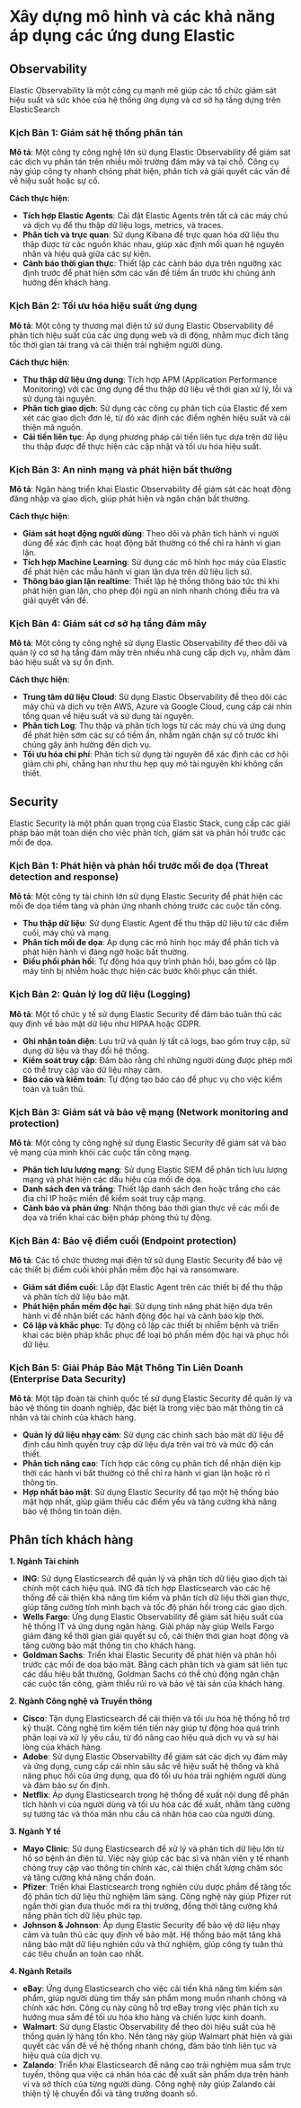 # Xây dựng mô hình và các khả năng áp dụng các ứng dung Elastic

## Observability

Elastic Observability là một công cụ mạnh mẽ giúp các tổ chức giám sát hiệu suất và sức khỏe của hệ thống ứng dụng và cơ sở hạ tầng dựng trên ElasticSearch

### Kịch Bản 1: Giám sát hệ thống phân tán
**Mô tả**: Một công ty công nghệ lớn sử dụng Elastic Observability để giám sát các dịch vụ phân tán trên nhiều môi trường đám mây và tại chỗ. Công cụ này giúp công ty nhanh chóng phát hiện, phân tích và giải quyết các vấn đề về hiệu suất hoặc sự cố.

**Cách thực hiện**:
- **Tích hợp Elastic Agents**: Cài đặt Elastic Agents trên tất cả các máy chủ và dịch vụ để thu thập dữ liệu logs, metrics, và traces.
- **Phân tích và trực quan**: Sử dụng Kibana để trực quan hóa dữ liệu thu thập được từ các nguồn khác nhau, giúp xác định mối quan hệ nguyên nhân và hiệu quả giữa các sự kiện.
- **Cảnh báo thời gian thực**: Thiết lập các cảnh báo dựa trên ngưỡng xác định trước để phát hiện sớm các vấn đề tiềm ẩn trước khi chúng ảnh hưởng đến khách hàng.

### Kịch Bản 2: Tối ưu hóa hiệu suất ứng dụng
**Mô tả**: Một công ty thương mại điện tử sử dụng Elastic Observability để phân tích hiệu suất của các ứng dụng web và di động, nhằm mục đích tăng tốc thời gian tải trang và cải thiện trải nghiệm người dùng.

**Cách thực hiện**:
- **Thu thập dữ liệu ứng dụng**: Tích hợp APM (Application Performance Monitoring) với các ứng dụng để thu thập dữ liệu về thời gian xử lý, lỗi và sử dụng tài nguyên.
- **Phân tích giao dịch**: Sử dụng các công cụ phân tích của Elastic để xem xét các giao dịch đơn lẻ, từ đó xác định các điểm nghẽn hiệu suất và cải thiện mã nguồn.
- **Cải tiến liên tục**: Áp dụng phương pháp cải tiến liên tục dựa trên dữ liệu thu thập được để thực hiện các cập nhật và tối ưu hóa hiệu suất.

### Kịch Bản 3: An ninh mạng và phát hiện bất thường
**Mô tả**: Ngân hàng triển khai Elastic Observability để giám sát các hoạt động đăng nhập và giao dịch, giúp phát hiện và ngăn chặn bất thường.

**Cách thực hiện**:
- **Giám sát hoạt động người dùng**: Theo dõi và phân tích hành vi người dùng để xác định các hoạt động bất thường có thể chỉ ra hành vi gian lận.
- **Tích hợp Machine Learning**: Sử dụng các mô hình học máy của Elastic để phát hiện các mẫu hành vi gian lận dựa trên dữ liệu lịch sử.
- **Thông báo gian lận realtime**: Thiết lập hệ thống thông báo tức thì khi phát hiện gian lận, cho phép đội ngũ an ninh nhanh chóng điều tra và giải quyết vấn đề.

### Kịch Bản 4: Giám sát cơ sở hạ tầng đám mây
**Mô tả**: Một công ty công nghệ sử dụng Elastic Observability để theo dõi và quản lý cơ sở hạ tầng đám mây trên nhiều nhà cung cấp dịch vụ, nhằm đảm bảo hiệu suất và sự ổn định.

**Cách thực hiện**:
- **Trung tâm dữ liệu Cloud**: Sử dụng Elastic Observability để theo dõi các máy chủ và dịch vụ trên AWS, Azure và Google Cloud, cung cấp cái nhìn tổng quan về hiệu suất và sử dụng tài nguyên.
- **Phân tích Log**: Thu thập và phân tích logs từ các máy chủ và ứng dụng để phát hiện sớm các sự cố tiềm ẩn, nhằm ngăn chặn sự cố trước khi chúng gây ảnh hưởng đến dịch vụ.
- **Tối ưu hóa chi phí**: Phân tích sử dụng tài nguyên để xác định các cơ hội giảm chi phí, chẳng hạn như thu hẹp quy mô tài nguyên khi không cần thiết.

## Security

Elastic Security là một phần quan trọng của Elastic Stack, cung cấp các giải pháp bảo mật toàn diện cho việc phân tích, giám sát và phản hồi trước các mối đe dọa. 

### Kịch Bản 1: Phát hiện và phản hồi trước mối đe dọa (Threat detection and response)
**Mô tả**: Một công ty tài chính lớn sử dụng Elastic Security để phát hiện các mối đe dọa tiềm tàng và phản ứng nhanh chóng trước các cuộc tấn công.
- **Thu thập dữ liệu**: Sử dụng Elastic Agent để thu thập dữ liệu từ các điểm cuối, máy chủ và mạng.
- **Phân tích mối đe dọa**: Áp dụng các mô hình học máy để phân tích và phát hiện hành vi đáng ngờ hoặc bất thường.
- **Điều phối phản hồi**: Tự động hóa quy trình phản hồi, bao gồm cô lập máy tính bị nhiễm hoặc thực hiện các bước khôi phục cần thiết.

### Kịch Bản 2: Quản lý log dữ liệu (Logging)
**Mô tả**: Một tổ chức y tế sử dụng Elastic Security để đảm bảo tuân thủ các quy định về bảo mật dữ liệu như HIPAA hoặc GDPR.
- **Ghi nhận toàn diện**: Lưu trữ và quản lý tất cả logs, bao gồm truy cập, sử dụng dữ liệu và thay đổi hệ thống.
- **Kiểm soát truy cập**: Đảm bảo rằng chỉ những người dùng được phép mới có thể truy cập vào dữ liệu nhạy cảm.
- **Báo cáo và kiểm toán**: Tự động tạo báo cáo để phục vụ cho việc kiểm toán và tuân thủ.

### Kịch Bản 3: Giám sát và bảo vệ mạng (Network monitoring and protection)
**Mô tả**: Một công ty công nghệ sử dụng Elastic Security để giám sát và bảo vệ mạng của mình khỏi các cuộc tấn công mạng.
- **Phân tích lưu lượng mạng**: Sử dụng Elastic SIEM để phân tích lưu lượng mạng và phát hiện các dấu hiệu của mối đe dọa.
- **Danh sách đen và trắng**: Thiết lập danh sách đen hoặc trắng cho các địa chỉ IP hoặc miền để kiểm soát truy cập mạng.
- **Cảnh báo và phản ứng**: Nhận thông báo thời gian thực về các mối đe dọa và triển khai các biện pháp phòng thủ tự động.

### Kịch Bản 4: Bảo vệ điểm cuối (Endpoint protection)
**Mô tả**: Các tổ chức thương mại điện tử sử dụng Elastic Security để bảo vệ các thiết bị điểm cuối khỏi phần mềm độc hại và ransomware.
- **Giám sát điểm cuối**: Lắp đặt Elastic Agent trên các thiết bị để thu thập và phân tích dữ liệu bảo mật.
- **Phát hiện phần mềm độc hại**: Sử dụng tính năng phát hiện dựa trên hành vi để nhận biết các hành động độc hại và cảnh báo kịp thời.
- **Cô lập và khắc phục**: Tự động cô lập các thiết bị nhiễm bệnh và triển khai các biện pháp khắc phục để loại bỏ phần mềm độc hại và phục hồi dữ liệu.

### Kịch Bản 5: Giải Pháp Bảo Mật Thông Tin Liên Doanh (Enterprise Data Security)
**Mô tả**: Một tập đoàn tài chính quốc tế sử dụng Elastic Security để quản lý và bảo vệ thông tin doanh nghiệp, đặc biệt là trong việc bảo mật thông tin cá nhân và tài chính của khách hàng.
- **Quản lý dữ liệu nhạy cảm**: Sử dụng các chính sách bảo mật dữ liệu để định cấu hình quyền truy cập dữ liệu dựa trên vai trò và mức độ cần thiết.
- **Phân tích nâng cao**: Tích hợp các công cụ phân tích để nhận diện kịp thời các hành vi bất thường có thể chỉ ra hành vi gian lận hoặc rò rỉ thông tin.
- **Hợp nhất bảo mật**: Sử dụng Elastic Security để tạo một hệ thống bảo mật hợp nhất, giúp giảm thiểu các điểm yếu và tăng cường khả năng bảo vệ thông tin toàn diện.

## Phân tích khách hàng

**1. Ngành Tài chính**
- **ING**: Sử dụng Elasticsearch để quản lý và phân tích dữ liệu giao dịch tài chính một cách hiệu quả. ING đã tích hợp Elasticsearch vào các hệ thống để cải thiện khả năng tìm kiếm và phân tích dữ liệu thời gian thực, giúp tăng cường tính minh bạch và tốc độ phản hồi trong các giao dịch.
- **Wells Fargo**: Ứng dụng Elastic Observability để giám sát hiệu suất của hệ thống IT và ứng dụng ngân hàng. Giải pháp này giúp Wells Fargo giảm đáng kể thời gian giải quyết sự cố, cải thiện thời gian hoạt động và tăng cường bảo mật thông tin cho khách hàng.
- **Goldman Sachs**: Triển khai Elastic Security để phát hiện và phản hồi trước các mối đe dọa bảo mật. Bằng cách phân tích và giám sát liên tục các dấu hiệu bất thường, Goldman Sachs có thể chủ động ngăn chặn các cuộc tấn công, giảm thiểu rủi ro và bảo vệ tài sản của khách hàng.

**2. Ngành Công nghệ và Truyền thông**
- **Cisco**: Tận dụng Elasticsearch để cải thiện và tối ưu hóa hệ thống hỗ trợ kỹ thuật. Công nghệ tìm kiếm tiên tiến này giúp tự động hóa quá trình phân loại và xử lý yêu cầu, từ đó nâng cao hiệu quả dịch vụ và sự hài lòng của khách hàng.
- **Adobe**: Sử dụng Elastic Observability để giám sát các dịch vụ đám mây và ứng dụng, cung cấp cái nhìn sâu sắc về hiệu suất hệ thống và khả năng phục hồi của ứng dụng, qua đó tối ưu hóa trải nghiệm người dùng và đảm bảo sự ổn định.
- **Netflix**: Áp dụng Elasticsearch trong hệ thống đề xuất nội dung để phân tích hành vi của người dùng và tối ưu hóa các đề xuất, nhằm tăng cường sự tương tác và thỏa mãn nhu cầu cá nhân hóa cao của người dùng.

**3. Ngành Y tế**
- **Mayo Clinic**: Sử dụng Elasticsearch để xử lý và phân tích dữ liệu lớn từ hồ sơ bệnh án điện tử. Việc này giúp các bác sĩ và nhân viên y tế nhanh chóng truy cập vào thông tin chính xác, cải thiện chất lượng chăm sóc và tăng cường khả năng chẩn đoán.
- **Pfizer**: Triển khai Elasticsearch trong nghiên cứu dược phẩm để tăng tốc độ phân tích dữ liệu thử nghiệm lâm sàng. Công nghệ này giúp Pfizer rút ngắn thời gian đưa thuốc mới ra thị trường, đồng thời tăng cường khả năng phân tích dữ liệu phức tạp.
- **Johnson & Johnson**: Áp dụng Elastic Security để bảo vệ dữ liệu nhạy cảm và tuân thủ các quy định về bảo mật. Hệ thống bảo mật tăng khả năng bảo mật dữ liệu nghiên cứu và thử nghiệm, giúp công ty tuân thủ các tiêu chuẩn an toàn cao nhất.

**4. Ngành Retails**
- **eBay**: Ứng dụng Elasticsearch cho việc cải tiến khả năng tìm kiếm sản phẩm, giúp người dùng tìm thấy sản phẩm mong muốn nhanh chóng và chính xác hơn. Công cụ này cũng hỗ trợ eBay trong việc phân tích xu hướng mua sắm để tối ưu hóa kho hàng và chiến lược kinh doanh.
- **Walmart**: Sử dụng Elastic Observability để theo dõi hiệu suất của hệ thống quản lý hàng tồn kho. Nền tảng này giúp Walmart phát hiện và giải quyết các vấn đề về hệ thống nhanh chóng, đảm bảo tính liên tục và hiệu quả của dịch vụ.
- **Zalando**: Triển khai Elasticsearch để nâng cao trải nghiệm mua sắm trực tuyến, thông qua việc cá nhân hóa các đề xuất sản phẩm dựa trên hành vi và sở thích của từng người dùng. Công nghệ này giúp Zalando cải thiện tỷ lệ chuyển đổi và tăng trưởng doanh số.
